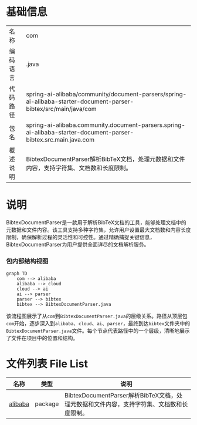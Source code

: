 # 基础信息

|      |      |
|------|------|
| 名称 | com |
| 编码语言 | .java |
| 代码路径 | spring-ai-alibaba/community/document-parsers/spring-ai-alibaba-starter-document-parser-bibtex/src/main/java/com |
| 包名 | spring-ai-alibaba.community.document-parsers.spring-ai-alibaba-starter-document-parser-bibtex.src.main.java.com |
| 概述说明 | BibtexDocumentParser解析BibTeX文档，处理元数据和文件内容，支持字符集、文档数和长度限制。 |

# 说明

BibtexDocumentParser是一款用于解析BibTeX文档的工具，能够处理文档中的元数据和文件内容。该工具支持多种字符集，允许用户设置最大文档数和内容长度限制，确保解析过程的灵活性和可控性。通过精确捕捉关键信息，BibtexDocumentParser为用户提供全面详尽的文档解析服务。


### 包内部结构视图

```mermaid
graph TD
    com --> alibaba
    alibaba --> cloud
    cloud --> ai
    ai --> parser
    parser --> bibtex
    bibtex --> BibtexDocumentParser.java
```

该流程图展示了从`com`到`BibtexDocumentParser.java`的层级关系。路径从顶层包`com`开始，逐步深入到`alibaba`、`cloud`、`ai`、`parser`，最终到达`bibtex`文件夹中的`BibtexDocumentParser.java`文件。每个节点代表路径中的一个层级，清晰地展示了文件在项目中的位置和结构。

# 文件列表 File List

| 名称   | 类型  | 说明 |
|-------|------|-------------|
| [alibaba](alibaba/_module.md) | package | BibtexDocumentParser解析BibTeX文档，处理元数据和文件内容，支持字符集、文档数和长度限制。 |


